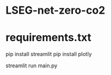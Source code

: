 # LSEG-net-zero-co2

# requirements.txt
pip install streamlit
pip install plotly

streamlit run main.py